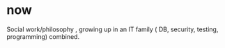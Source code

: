 # now
Social work/philosophy , growing up in an IT family ( DB, security, testing, programming) combined.
